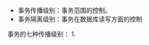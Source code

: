 <!--
 * @Author: QingHui Meng
 * @Date: 2021-08-27 17:47:13
-->

* 事务传播级别：事务范围的控制。
* 事务隔离级别：事务在数据库读写方面的控制


事务的七种传播级别：
1. 